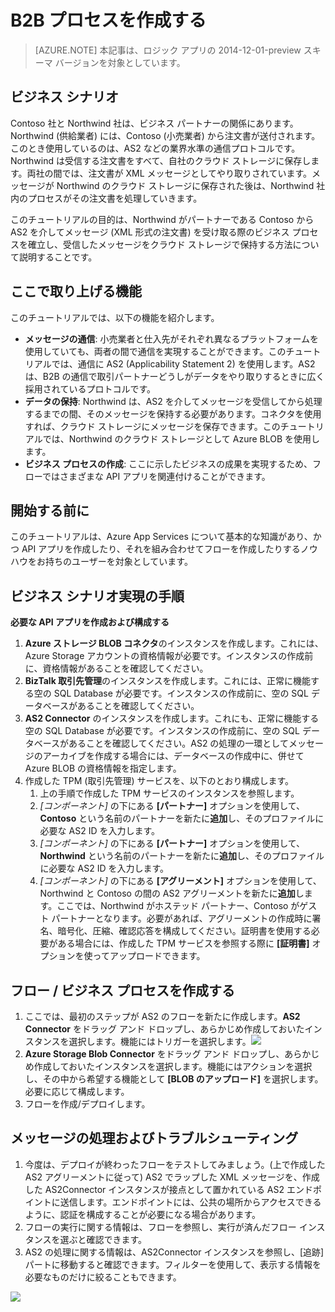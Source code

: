 <properties 
   pageTitle="Azure App Service での B2B プロセスの作成 | Microsoft Azure" 
   description="企業間プロセスの作成方法の概要" 
   services="app-service\logic" 
   documentationCenter=".net,nodejs,java" 
   authors="rajram" 
   manager="dwrede" 
   editor=""/>

<tags
   ms.service="app-service-logic"
   ms.devlang="multiple"
	ms.topic="get-started-article"
   ms.tgt_pltfrm="na"
   ms.workload="integration" 
   ms.date="02/18/2016"
   ms.author="rajram"/>

# B2B プロセスを作成する

>[AZURE.NOTE] 本記事は、ロジック アプリの 2014-12-01-preview スキーマ バージョンを対象としています。

## ビジネス シナリオ 
Contoso 社と Northwind 社は、ビジネス パートナーの関係にあります。Northwind (供給業者) には、Contoso (小売業者) から注文書が送付されます。このとき使用しているのは、AS2 などの業界水準の通信プロトコルです。Northwind は受信する注文書をすべて、自社のクラウド ストレージに保存します。両社の間では、注文書が XML メッセージとしてやり取りされています。メッセージが Northwind のクラウド ストレージに保存された後は、Northwind 社内のプロセスがその注文書を処理していきます。
 
このチュートリアルの目的は、Northwind がパートナーである Contoso から AS2 を介してメッセージ (XML 形式の注文書) を受け取る際のビジネス プロセスを確立し、受信したメッセージをクラウド ストレージで保持する方法について説明することです。


## ここで取り上げる機能 
このチュートリアルでは、以下の機能を紹介します。

- **メッセージの通信**: 小売業者と仕入先がそれぞれ異なるプラットフォームを使用していても、両者の間で通信を実現することができます。このチュートリアルでは、通信に AS2 (Applicability Statement 2) を使用します。AS2 は、B2B の通信で取引パートナーどうしがデータをやり取りするときに広く採用されているプロトコルです。
- **データの保持**: Northwind は、AS2 を介してメッセージを受信してから処理するまでの間、そのメッセージを保持する必要があります。コネクタを使用すれば、クラウド ストレージにメッセージを保存できます。このチュートリアルでは、Northwind のクラウド ストレージとして Azure BLOB を使用します。
- **ビジネス プロセスの作成**: ここに示したビジネスの成果を実現するため、フローではさまざまな API アプリを関連付けることができます。


## 開始する前に
このチュートリアルは、Azure App Services について基本的な知識があり、かつ API アプリを作成したり、それを組み合わせてフローを作成したりするノウハウをお持ちのユーザーを対象としています。


## ビジネス シナリオ実現の手順
**必要な API アプリを作成および構成する**

1. **Azure ストレージ BLOB コネクタ**のインスタンスを作成します。これには、Azure Storage アカウントの資格情報が必要です。インスタンスの作成前に、資格情報があることを確認してください。
2. **BizTalk 取引先管理**のインスタンスを作成します。これには、正常に機能する空の SQL Database が必要です。インスタンスの作成前に、空の SQL データベースがあることを確認してください。
3. **AS2 Connector** のインスタンスを作成します。これにも、正常に機能する空の SQL Database が必要です。インスタンスの作成前に、空の SQL データベースがあることを確認してください。AS2 の処理の一環としてメッセージのアーカイブを作成する場合には、データベースの作成中に、併せて Azure BLOB の資格情報を指定します。
4. 作成した TPM (取引先管理) サービスを、以下のとおり構成します。  
	1. 上の手順で作成した TPM サービスのインスタンスを参照します。
	2. *[コンポーネント]* の下にある **[パートナー]** オプションを使用して、**Contoso** という名前のパートナーを新たに**追加**し、そのプロファイルに必要な AS2 ID を入力します。
	3. *[コンポーネント]* の下にある **[パートナー]** オプションを使用して、**Northwind** という名前のパートナーを新たに**追加**し、そのプロファイルに必要な AS2 ID を入力します。
	4. *[コンポーネント]* の下にある **[アグリーメント]** オプションを使用して、Northwind と Contoso の間の AS2 アグリーメントを新たに**追加**します。ここでは、Northwind がホステッド パートナー、Contoso がゲスト パートナーとなります。必要があれば、アグリーメントの作成時に署名、暗号化、圧縮、確認応答を構成してください。証明書を使用する必要がある場合には、作成した TPM サービスを参照する際に **[証明書]** オプションを使ってアップロードできます。


## フロー / ビジネス プロセスを作成する
1. ここでは、最初のステップが AS2 のフローを新たに作成します。**AS2 Connector** をドラッグ アンド ドロップし、あらかじめ作成しておいたインスタンスを選択します。機能にはトリガーを選択します。![][1]  
2. **Azure Storage Blob Connector** をドラッグ アンド ドロップし、あらかじめ作成しておいたインスタンスを選択します。機能にはアクションを選択し、その中から希望する機能として **[BLOB のアップロード]** を選択します。必要に応じて構成します。
3. フローを作成/デプロイします。


## メッセージの処理およびトラブルシューティング
1. 今度は、デプロイが終わったフローをテストしてみましょう。(上で作成した AS2 アグリーメントに従って) AS2 でラップした XML メッセージを、作成した AS2Connector インスタンスが接点として置かれている AS2 エンドポイントに送信します。エンドポイントには、公共の場所からアクセスできるように、認証を構成することが必要になる場合があります。
2. フローの実行に関する情報は、フローを参照し、実行が済んだフロー インスタンスを選ぶと確認できます。
3. AS2 の処理に関する情報は、AS2Connector インスタンスを参照し、[追跡] パートに移動すると確認できます。フィルターを使用して、表示する情報を必要なものだけに絞ることもできます。

![][2]

<!--Image references-->
[1]: ./media/app-service-logic-create-a-b2b-process/Flow.png
[2]: ./media/app-service-logic-create-a-b2b-process/Tracking.png
 

<!---HONumber=AcomDC_0224_2016-->